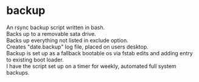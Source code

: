 # backup
An rsync backup script written in bash.										<br>
Backs up to a removable sata drive.										<br>
Backs up everything not listed in exclude option.								<br>
Creates "date.backup" log file, placed on users desktop.							<br>
Backup is set up as a fallback bootable os via fstab edits and adding entry to existing boot loader.		<br>
I have the script set up on a timer for weekly, automated full system backups.					<br>															<br>

